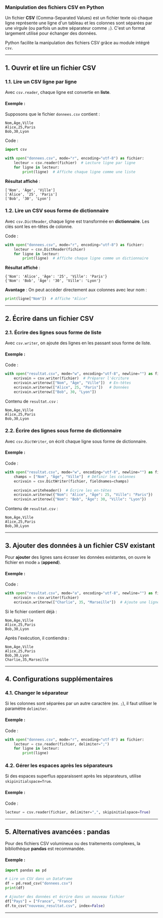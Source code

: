 ### **Manipulation des fichiers CSV en Python**

Un fichier **CSV** (Comma-Separated Values) est un fichier texte où chaque ligne représente une ligne d'un tableau et les colonnes sont séparées par une virgule (ou parfois un autre séparateur comme `;`). C'est un format largement utilisé pour échanger des données.

Python facilite la manipulation des fichiers CSV grâce au module intégré `csv`.

---

## **1. Ouvrir et lire un fichier CSV**

### **1.1. Lire un CSV ligne par ligne**

Avec `csv.reader`, chaque ligne est convertie en **liste**.  
#### Exemple : 
Supposons que le fichier `donnees.csv` contient :  
```
Nom,Âge,Ville
Alice,25,Paris
Bob,30,Lyon
```

Code :  
```python
import csv

with open("donnees.csv", mode="r", encoding="utf-8") as fichier:
    lecteur = csv.reader(fichier)  # Lecture ligne par ligne
    for ligne in lecteur:
        print(ligne)  # Affiche chaque ligne comme une liste
```

**Résultat affiché** :  
```
['Nom', 'Âge', 'Ville']
['Alice', '25', 'Paris']
['Bob', '30', 'Lyon']
```

### **1.2. Lire un CSV sous forme de dictionnaire**

Avec `csv.DictReader`, chaque ligne est transformée en **dictionnaire**. Les clés sont les en-têtes de colonne.  

Code :  
```python
with open("donnees.csv", mode="r", encoding="utf-8") as fichier:
    lecteur = csv.DictReader(fichier)
    for ligne in lecteur:
        print(ligne)  # Affiche chaque ligne comme un dictionnaire
```

**Résultat affiché** :  
```
{'Nom': 'Alice', 'Âge': '25', 'Ville': 'Paris'}
{'Nom': 'Bob', 'Âge': '30', 'Ville': 'Lyon'}
```

**Avantage** : On peut accéder directement aux colonnes avec leur nom :  
```python
print(ligne["Nom"])  # Affiche "Alice"
```

---

## **2. Écrire dans un fichier CSV**

### **2.1. Écrire des lignes sous forme de liste**

Avec `csv.writer`, on ajoute des lignes en les passant sous forme de liste.  

#### Exemple :  
Code :  
```python
with open("resultat.csv", mode="w", encoding="utf-8", newline="") as fichier:
    ecrivain = csv.writer(fichier)  # Préparer l'écriture
    ecrivain.writerow(["Nom", "Âge", "Ville"])  # En-têtes
    ecrivain.writerow(["Alice", 25, "Paris"])   # Données
    ecrivain.writerow(["Bob", 30, "Lyon"])
```

Contenu de `resultat.csv` :  
```
Nom,Âge,Ville
Alice,25,Paris
Bob,30,Lyon
```

### **2.2. Écrire des lignes sous forme de dictionnaire**

Avec `csv.DictWriter`, on écrit chaque ligne sous forme de dictionnaire.  

#### Exemple :  
Code :  
```python
with open("resultat.csv", mode="w", encoding="utf-8", newline="") as fichier:
    champs = ["Nom", "Âge", "Ville"]  # Définir les colonnes
    ecrivain = csv.DictWriter(fichier, fieldnames=champs)
    
    ecrivain.writeheader()  # Écrire les en-têtes
    ecrivain.writerow({"Nom": "Alice", "Âge": 25, "Ville": "Paris"})
    ecrivain.writerow({"Nom": "Bob", "Âge": 30, "Ville": "Lyon"})
```

Contenu de `resultat.csv` :  
```
Nom,Âge,Ville
Alice,25,Paris
Bob,30,Lyon
```

---

## **3. Ajouter des données à un fichier CSV existant**

Pour **ajouter** des lignes sans écraser les données existantes, on ouvre le fichier en mode `a` (**append**).  

#### Exemple :  
Code :  
```python
with open("resultat.csv", mode="a", encoding="utf-8", newline="") as fichier:
    ecrivain = csv.writer(fichier)
    ecrivain.writerow(["Charlie", 35, "Marseille"])  # Ajoute une ligne
```

Si le fichier contient déjà :  
```
Nom,Âge,Ville
Alice,25,Paris
Bob,30,Lyon
```
Après l'exécution, il contiendra :  
```
Nom,Âge,Ville
Alice,25,Paris
Bob,30,Lyon
Charlie,35,Marseille
```

---

## **4. Configurations supplémentaires**

### **4.1. Changer le séparateur**
Si les colonnes sont séparées par un autre caractère (ex. `;`), il faut utiliser le paramètre `delimiter`.  

#### Exemple :  
Code :  
```python
with open("donnees.csv", mode="r", encoding="utf-8") as fichier:
    lecteur = csv.reader(fichier, delimiter=";")
    for ligne in lecteur:
        print(ligne)
```

### **4.2. Gérer les espaces après les séparateurs**
Si des espaces superflus apparaissent après les séparateurs, utilise `skipinitialspace=True`.  

#### Exemple :  
Code :  
```python
lecteur = csv.reader(fichier, delimiter=",", skipinitialspace=True)
```

---

## **5. Alternatives avancées : pandas**

Pour des fichiers CSV volumineux ou des traitements complexes, la bibliothèque **pandas** est recommandée.  

#### Exemple :  
```python
import pandas as pd

# Lire un CSV dans un DataFrame
df = pd.read_csv("donnees.csv")
print(df)

# Ajouter des données et écrire dans un nouveau fichier
df["Pays"] = ["France", "France"]
df.to_csv("nouveau_resultat.csv", index=False)
```

---
